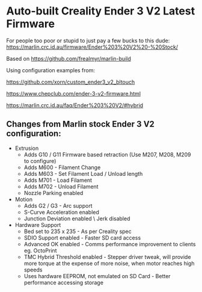 # Auto-built Creality Ender 3 V2 Latest Firmware


For people too poor or stupid to just pay a few bucks to this dude: https://marlin.crc.id.au/firmware/Ender%203%20V2%20-%20Stock/



Based on https://github.com/frealmyr/marlin-build


Using configuration examples from:

https://github.com/xorn/custom_ender3_v2_bltouch

https://www.chepclub.com/ender-3-v2-firmware.html

https://marlin.crc.id.au/faq/Ender%203%20V2/#hybrid


## Changes from Marlin stock Ender 3 V2 configuration:
- Extrusion
  - Adds G10 / G11 Firmware based retraction (Use M207, M208, M209 to configure)
  - Adds M600 - Filament Change
  - Adds M603 - Set Filament Load / Unload length
  - Adds M701 - Load Filament
  - Adds M702 - Unload Filament
  - Nozzle Parking enabled
- Motion
  - Adds G2 / G3 - Arc support
  - S-Curve Acceleration enabled
  - Junction Deviation enabled \ Jerk disabled
- Hardware Support
  - Bed set to 235 x 235 - As per Creality spec
  - SDIO Support enabled - Faster SD card access
  - Advanced OK enabled - Comms performance improvement to clients eg. OctoPrint
  - TMC Hybrid Threshold enabled - Stepper driver tweak, will provide more torque at the expense of more noise, when motor reaches high speeds
  - Uses hardware EEPROM, not emulated on SD Card - Better performance accessing storage
